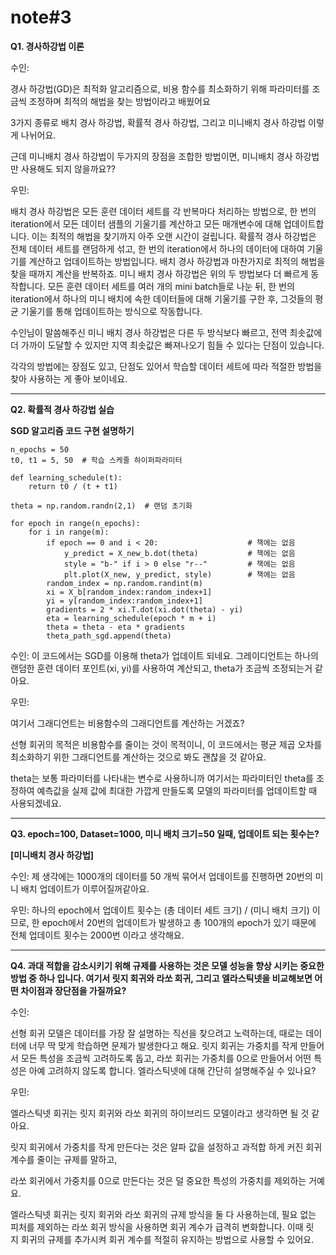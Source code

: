 # note#3

**Q1. 경사하강법 이론**

수인: 

경사 하강법(GD)은 최적화 알고리즘으로, 비용 함수를 최소화하기 위해 파라미터를 조금씩 조정하며 최적의 해법을 찾는 방법이라고 배웠어요

3가지 종류로 배치 경사 하강법, 확률적 경사 하강법, 그리고 미니배치 경사 하강법 이렇게 나뉘어요.

근데  미니배치 경사 하강법이 두가지의 장점을 조합한 방법이면, 미니배치 경사 하강법만 사용해도 되지 않을까요??

우민:

 배치 경사 하강법은 모든 훈련 데이터 세트를 각 반복마다 처리하는 방법으로, 한 번의 iteration에서 모든 데이터 샘플의 기울기를 계산하고 모든 매개변수에 대해 업데이트합니다. 이는 최적의 해법을 찾기까지 아주 오랜 시간이 걸립니다.
 확률적 경사 하강법은 전체 데이터 세트를 랜덤하게 섞고, 한 번의 iteration에서 하나의 데이터에 대하여 기울기를 계산하고 업데이트하는 방법입니다. 배치 경사 하강법과 마찬가지로 최적의 해법을 찾을 때까지 계산을 반복하죠.
 미니 배치 경사 하강법은 위의 두 방법보다 더 빠르게 동작합니다. 모든 훈련 데이터 세트를 여러 개의 mini batch들로 나눈 뒤, 한 번의 iteration에서 하나의 미니 배치에 속한 데이터들에 대해 기울기를 구한 후, 그것들의 평균 기울기를 통해 업데이트하는 방식으로 작동합니다.

 수인님이 말씀해주신 미니 배치 경사 하강법은 다른 두 방식보다 빠르고, 전역 최솟값에 더 가까이 도달할 수 있지만 지역 최솟값은 빠져나오기 힘들 수 있다는 단점이 있습니다.

 각각의 방법에는 장점도 있고, 단점도 있어서 학습할 데이터 세트에 따라 적절한 방법을 찾아 사용하는 게 좋아 보이네요.

---

**Q2. 확률적 경사 하강법 실습**

**SGD 알고리즘 코드 구현 설명하기**

```
n_epochs = 50
t0, t1 = 5, 50  # 학습 스케줄 하이퍼파라미터

def learning_schedule(t):
    return t0 / (t + t1)

theta = np.random.randn(2,1)  # 랜덤 초기화

for epoch in range(n_epochs):
    for i in range(m):
        if epoch == 0 and i < 20:                    # 책에는 없음
            y_predict = X_new_b.dot(theta)           # 책에는 없음
            style = "b-" if i > 0 else "r--"         # 책에는 없음
            plt.plot(X_new, y_predict, style)        # 책에는 없음
        random_index = np.random.randint(m)
        xi = X_b[random_index:random_index+1]
        yi = y[random_index:random_index+1]
        gradients = 2 * xi.T.dot(xi.dot(theta) - yi)
        eta = learning_schedule(epoch * m + i)
        theta = theta - eta * gradients
        theta_path_sgd.append(theta)
```

     

수인: 이 코드에서는 SGD를 이용해 theta가 업데이트 되네요.
그레이디언트는 하나의 랜덤한 훈련 데이터 포인트(xi, yi)를 사용하여 계산되고,
theta가 조금씩 조정되는거 같아요.

우민: 

 여기서 그래디언트는 비용함수의 그래디언트를 계산하는 거겠죠?

 선형 회귀의 목적은 비용함수를 줄이는 것이 목적이니, 이 코드에서는 평균 제곱 오차를 최소화하기 위한 그래디언트를 계산하는 것으로 봐도 괜찮을 것 같아요.

 theta는 보통 파라미터를 나타내는 변수로 사용하니까 여기서는 파라미터인 theta를 조정하여 예측값을 실제 값에 최대한 가깝게 만들도록 모델의 파라미터를 업데이트할 때 사용되겠네요.

---

**Q3. epoch=100, Dataset=1000, 미니 배치 크기=50 일때, 업데이트 되는 횟수는?**  

**[미니배치 경사 하강법]**

수인: 제 생각에는 1000개의 데이터를 50 개씩 묶어서 업데이트를 진행하면 20번의 미니 배치 업데이트가 이루어질꺼같아요.

우민: 하나의 epoch에서 업데이트 횟수는 (총 데이터 세트 크기) / (미니 배치 크기) 이므로, 한 epoch에서 20번의 업데이트가 발생하고 총 100개의 epoch가 있기 때문에 전체 업데이트 횟수는 2000번 이라고 생각해요.

---

**Q4. 과대 적합을 감소시키기 위해 규제를 사용하는 것은 모델 성능을 향상 시키는 중요한 방법 중 하나 입니다. 여기서 릿지 회귀와 라쏘 회귀, 그리고 엘라스틱넷을 비교해보면 어떤 차이점과 장단점을 가질까요?**

수인:

선형 회귀 모델은 데이터를 가장 잘 설명하는 직선을 찾으려고 노력하는데, 때로는 데이터에 너무 딱 맞게 학습하면 문제가 발생한다고 해요.
릿지 회귀는 가중치를 작게 만들어서 모든 특성을 조금씩 고려하도록 돕고,
라쏘 회귀는 가중치를 0으로 만들어서 어떤 특성은 아예 고려하지 않도록 합니다.
엘라스틱넷에 대해 간단히 설명해주실 수 있나요?

우민:

 엘라스틱넷 회귀는 릿지 회귀와 라쏘 회귀의 하이브리드 모델이라고 생각하면 될 것 같아요.

 릿지 회귀에서 가중치를 작게 만든다는 것은 알파 값을 설정하고 과적합 하게 커진 회귀 계수를 줄이는 규제를 말하고,

 라쏘 회귀에서 가중치를 0으로 만든다는 것은 덜 중요한 특성의 가중치를 제외하는 거예요.

 엘라스틱넷 회귀는 릿지 회귀와 라쏘 회귀의 규제 방식을 둘 다 사용하는데, 필요 없는 피처를 제외하는 라쏘 회귀 방식을 사용하면 회귀 계수가 급격히 변화합니다. 이때 릿지 회귀의 규제를 추가시켜 회귀 계수를 적절히 유지하는 방법으로 사용할 수 있어요.